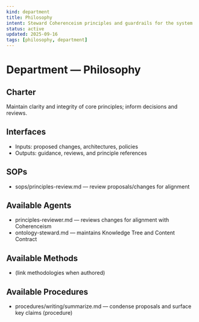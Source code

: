 ```yaml
---
kind: department
title: Philosophy
intent: Steward Coherenceism principles and guardrails for the system
status: active
updated: 2025-09-16
tags: [philosophy, department]
---
```


# Department — Philosophy

## Charter
Maintain clarity and integrity of core principles; inform decisions and reviews.

## Interfaces
- Inputs: proposed changes, architectures, policies
- Outputs: guidance, reviews, and principle references

## SOPs
- sops/principles-review.md — review proposals/changes for alignment

## Available Agents
- principles-reviewer.md — reviews changes for alignment with Coherenceism
- ontology-steward.md — maintains Knowledge Tree and Content Contract

## Available Methods
- (link methodologies when authored)

## Available Procedures
- procedures/writing/summarize.md — condense proposals and surface key claims (procedure)
